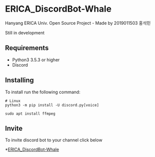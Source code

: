 # ERICA_DiscordBot-Whale

Hanyang ERICA Univ. Open Source Project - Made by 2019011503 홍석민

Still in development

## Requirements

* Python3 3.5.3 or higher
* Discord

## Installing

To install run the following command:

```
# Linux
python3 -m pip install -U discord.py[voice]

sudo apt install ffmpeg
```

## Invite

To invite discord bot to your channel click below

*[ERICA_DiscordBot-Whale](https://discordapp.com/oauth2/authorize?client_id=648062744389484565&permissions=8&scope=bot)
